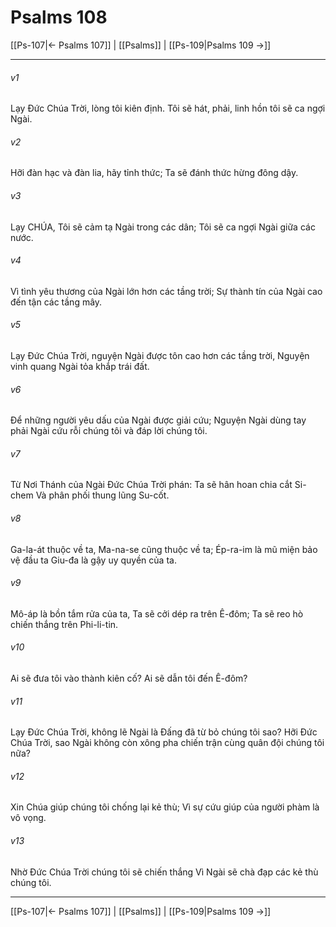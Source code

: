 # Psalms 108

[[Ps-107|← Psalms 107]] | [[Psalms]] | [[Ps-109|Psalms 109 →]]
***



###### v1 
Lạy Đức Chúa Trời, lòng tôi kiên định. Tôi sẽ hát, phải, linh hồn tôi sẽ ca ngợi Ngài. 

###### v2 
Hỡi đàn hạc và đàn lia, hãy tỉnh thức; Ta sẽ đánh thức hừng đông dậy. 

###### v3 
Lạy CHÚA, Tôi sẽ cảm tạ Ngài trong các dân; Tôi sẽ ca ngợi Ngài giữa các nước. 

###### v4 
Vì tình yêu thương của Ngài lớn hơn các tầng trời; Sự thành tín của Ngài cao đến tận các tầng mây. 

###### v5 
Lạy Đức Chúa Trời, nguyện Ngài được tôn cao hơn các tầng trời, Nguyện vinh quang Ngài tỏa khắp trái đất. 

###### v6 
Để những người yêu dấu của Ngài được giải cứu; Nguyện Ngài dùng tay phải Ngài cứu rỗi chúng tôi và đáp lời chúng tôi. 

###### v7 
Từ Nơi Thánh của Ngài Đức Chúa Trời phán: Ta sẽ hân hoan chia cắt Si-chem Và phân phối thung lũng Su-cốt. 

###### v8 
Ga-la-át thuộc về ta, Ma-na-se cũng thuộc về ta; Ép-ra-im là mũ miện bảo vệ đầu ta Giu-đa là gậy uy quyền của ta. 

###### v9 
Mô-áp là bồn tắm rửa của ta, Ta sẽ cởi dép ra trên Ê-đôm; Ta sẽ reo hò chiến thắng trên Phi-li-tin. 

###### v10 
Ai sẽ đưa tôi vào thành kiên cố? Ai sẽ dẫn tôi đến Ê-đôm? 

###### v11 
Lạy Đức Chúa Trời, không lẽ Ngài là Đấng đã từ bỏ chúng tôi sao? Hỡi Đức Chúa Trời, sao Ngài không còn xông pha chiến trận cùng quân đội chúng tôi nữa? 

###### v12 
Xin Chúa giúp chúng tôi chống lại kẻ thù; Vì sự cứu giúp của người phàm là vô vọng. 

###### v13 
Nhờ Đức Chúa Trời chúng tôi sẽ chiến thắng Vì Ngài sẽ chà đạp các kẻ thù chúng tôi.

***
[[Ps-107|← Psalms 107]] | [[Psalms]] | [[Ps-109|Psalms 109 →]]
